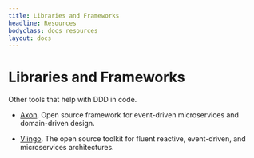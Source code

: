 ```yaml
---
title: Libraries and Frameworks
headline: Resources
bodyclass: docs resources
layout: docs
---
```


# Libraries and Frameworks

Other tools that help with DDD in code.

- [Axon](https://axoniq.io/).
Open source framework for event-driven microservices and domain-driven design.

- [Vlingo](https://vlingo.io/).
The open source toolkit for fluent reactive, event-driven, and microservices architectures.
